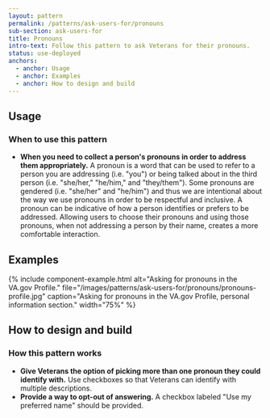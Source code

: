 ```yaml
---
layout: pattern
permalink: /patterns/ask-users-for/pronouns
sub-section: ask-users-for
title: Pronouns
intro-text: Follow this pattern to ask Veterans for their pronouns. 
status: use-deployed
anchors:
  - anchor: Usage
  - anchor: Examples
  - anchor: How to design and build
---
```


## Usage

### When to use this pattern

* **When you need to collect a person's pronouns in order to address them appropriately.** A pronoun is a word that can be used to refer to a person you are addressing (i.e. "you") or being talked about in the third person (i.e. "she/her," "he/him," and "they/them"). Some pronouns are gendered (i.e. "she/her" and "he/him") and thus we are intentional about the way we use pronouns in order to be respectful and inclusive. A pronoun can be indicative of how a person identifies or prefers to be addressed. Allowing users to choose their pronouns and using those pronouns, when not addressing a person by their name, creates a more comfortable interaction.

## Examples

{% include component-example.html alt="Asking for pronouns in the VA.gov Profile." file="/images/patterns/ask-users-for/pronouns/pronouns-profile.jpg" caption="Asking for pronouns in the VA.gov Profile, personal information section." width="75%" %}

## How to design and build 

### How this pattern works

* **Give Veterans the option of picking more than one pronoun they could identify with.** Use checkboxes so that Veterans can identify with multiple descriptions.
* **Provide a way to opt-out of answering.** A checkbox labeled "Use my preferred name" should be provided.